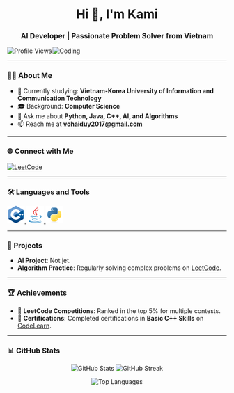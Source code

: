 <h1 align="center">Hi 👋, I'm Kami</h1>
<h3 align="center">AI Developer | Passionate Problem Solver from Vietnam</h3>

<img align="right" alt="Coding" width="400" src="https://i.giphy.com/media/v1.Y2lkPTc5MGI3NjExeTZwY3Zqb3o3YmY1anRoejhuM3p0emJ6dGszb3ByczMxb2UzM3RyNyZlcD12MV9pbnRlcm5hbF9naWZfYnlfaWQmY3Q9Zw/wkW0maGDN1eSc/giphy.gif">

<p align="left"> 
  <img src="https://komarev.com/ghpvc/?username=kamivo&label=Profile%20views&color=ff051e&style=flat" alt="Profile Views" /> 
</p>

---

### 👨‍💻 About Me
- 🌱 Currently studying: **Vietnam-Korea University of Information and Communication Technology**
- 🎓 Background: **Computer Science**
- 💬 Ask me about **Python, Java, C++, AI, and Algorithms**
- 📫 Reach me at **vohaiduy2017@gmail.com**

---

### 🌐 Connect with Me
<a href="https://leetcode.com/u/vohaiduy2017/" target="_blank">
  <img align="center" src="https://raw.githubusercontent.com/rahuldkjain/github-profile-readme-generator/master/src/images/icons/Social/leet-code.svg" alt="LeetCode" height="30" width="40" />
</a>

---

### 🛠️ Languages and Tools
<p align="left"> 
  <a href="https://www.w3schools.com/cpp/" target="_blank"> 
    <img src="https://raw.githubusercontent.com/devicons/devicon/master/icons/cplusplus/cplusplus-original.svg" alt="C++" width="40" height="40"/> 
  </a> 
  <a href="https://www.java.com" target="_blank"> 
    <img src="https://raw.githubusercontent.com/devicons/devicon/master/icons/java/java-original.svg" alt="Java" width="40" height="40"/> 
  </a> 
  <a href="https://www.python.org" target="_blank"> 
    <img src="https://raw.githubusercontent.com/devicons/devicon/master/icons/python/python-original.svg" alt="Python" width="40" height="40"/> 
  </a> 
</p>

---

### 🚀 Projects
- **AI Project**: Not jet.
- **Algorithm Practice**: Regularly solving complex problems on [LeetCode](https://leetcode.com/u/vohaiduy2017/).

---

### 🏆 Achievements
- 🥇 **LeetCode Competitions**: Ranked in the top 5% for multiple contests.
- 🏅 **Certifications**: Completed certifications in **Basic C++ Skills** on [CodeLearn](https://codelearn.io/home).

---

### 📊 GitHub Stats

<p align="center">
  <img src="https://github-readme-stats.vercel.app/api?username=kamivo&show_icons=true&locale=en&theme=radical" alt="GitHub Stats" width="400" />
  <img src="https://github-readme-streak-stats.herokuapp.com/?user=kamivo&theme=radical" alt="GitHub Streak" width="400" />
</p>

<p align="center">
  <img src="https://github-readme-stats.vercel.app/api/top-langs?username=kamivo&show_icons=true&locale=en&layout=compact&theme=radical" alt="Top Languages" width="400" />
</p>
